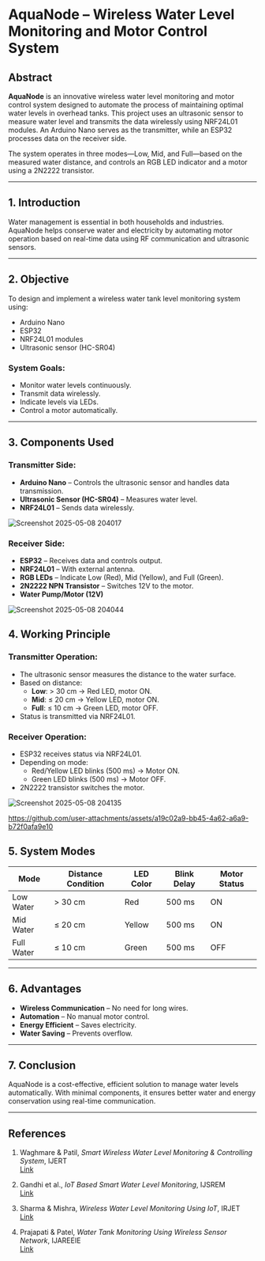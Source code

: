 # AquaNode – Wireless Water Level Monitoring and Motor Control System
## Abstract

**AquaNode** is an innovative wireless water level monitoring and motor control system designed to automate the process of maintaining optimal water levels in overhead tanks. This project uses an ultrasonic sensor to measure water level and transmits the data wirelessly using NRF24L01 modules. An Arduino Nano serves as the transmitter, while an ESP32 processes data on the receiver side.

The system operates in three modes—Low, Mid, and Full—based on the measured water distance, and controls an RGB LED indicator and a motor using a 2N2222 transistor.

---

## 1. Introduction

Water management is essential in both households and industries. AquaNode helps conserve water and electricity by automating motor operation based on real-time data using RF communication and ultrasonic sensors.

---

## 2. Objective

To design and implement a wireless water tank level monitoring system using:

- Arduino Nano
- ESP32
- NRF24L01 modules
- Ultrasonic sensor (HC-SR04)

### System Goals:
- Monitor water levels continuously.
- Transmit data wirelessly.
- Indicate levels via LEDs.
- Control a motor automatically.

---

## 3. Components Used

### Transmitter Side:
- **Arduino Nano** – Controls the ultrasonic sensor and handles data transmission.  
- **Ultrasonic Sensor (HC-SR04)** – Measures water level.  
- **NRF24L01** – Sends data wirelessly.


![Screenshot 2025-05-08 204017](https://github.com/user-attachments/assets/dec49c52-63e6-43a8-9e79-7a2884ae5dcd)

### Receiver Side:
- **ESP32** – Receives data and controls output.  
- **NRF24L01** – With external antenna.  
- **RGB LEDs** – Indicate Low (Red), Mid (Yellow), and Full (Green).  
- **2N2222 NPN Transistor** – Switches 12V to the motor.  
- **Water Pump/Motor (12V)** 

![Screenshot 2025-05-08 204044](https://github.com/user-attachments/assets/dee8ca7e-e969-428e-8627-f3853a1457fe)


## 4. Working Principle

### Transmitter Operation:
- The ultrasonic sensor measures the distance to the water surface.
- Based on distance:
  - **Low**: > 30 cm → Red LED, motor ON.
  - **Mid**: ≤ 20 cm → Yellow LED, motor ON.
  - **Full**: ≤ 10 cm → Green LED, motor OFF.
- Status is transmitted via NRF24L01.

### Receiver Operation:
- ESP32 receives status via NRF24L01.
- Depending on mode:
  - Red/Yellow LED blinks (500 ms) → Motor ON.
  - Green LED blinks (500 ms) → Motor OFF.
- 2N2222 transistor switches the motor.

  
![Screenshot 2025-05-08 204135](https://github.com/user-attachments/assets/85b42b73-aae3-427d-b4da-58f336ee5cc7)



https://github.com/user-attachments/assets/a19c02a9-bb45-4a62-a6a9-b72f0afa9e10




## 5. System Modes

| Mode       | Distance Condition | LED Color | Blink Delay | Motor Status |
|------------|--------------------|-----------|-------------|--------------|
| Low Water  | > 30 cm            | Red       | 500 ms      | ON           |
| Mid Water  | ≤ 20 cm            | Yellow    | 500 ms      | ON           |
| Full Water | ≤ 10 cm            | Green     | 500 ms      | OFF          |

---

## 6. Advantages

- **Wireless Communication** – No need for long wires.
- **Automation** – No manual motor control.
- **Energy Efficient** – Saves electricity.
- **Water Saving** – Prevents overflow.

---

## 7. Conclusion

AquaNode is a cost-effective, efficient solution to manage water levels automatically. With minimal components, it ensures better water and energy conservation using real-time communication.

---

## References

1. Waghmare & Patil, *Smart Wireless Water Level Monitoring & Controlling System*, IJERT  
   [Link](https://www.ijert.org/smart-wireless-water-level-monitoring-controlling-system)

2. Gandhi et al., *IoT Based Smart Water Level Monitoring*, IJSREM  
   [Link](https://ijsrem.com/download/iot-based-smart-water-level-monitoring-and-control-system/)

3. Sharma & Mishra, *Wireless Water Level Monitoring Using IoT*, IRJET  
   [Link](https://www.irjet.net/archives/V7/i6/IRJET-V7I6243.pdf)

4. Prajapati & Patel, *Water Tank Monitoring Using Wireless Sensor Network*, IJAREEIE  
   [Link](https://www.ijareeie.com/)
